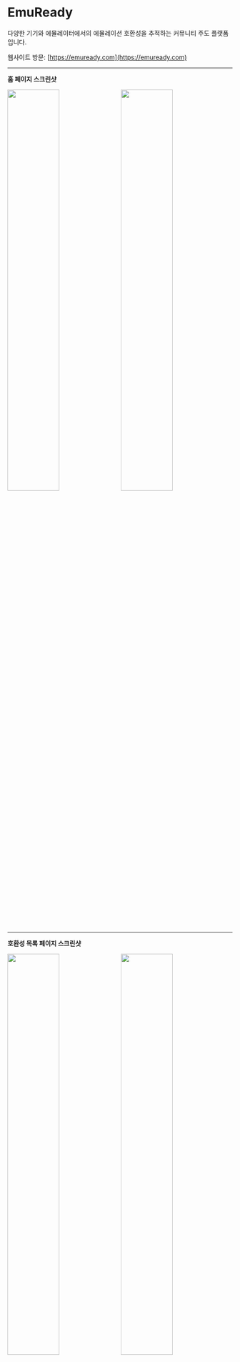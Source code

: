 # EmuReady

다양한 기기와 에뮬레이터에서의 에뮬레이션 호환성을 추적하는 커뮤니티 주도 플랫폼입니다.

웹사이트 방문: [https://emuready.com](https://emuready.com)

---

**홈 페이지 스크린샷**

<img src="https://github.com/user-attachments/assets/9a7077fd-a9b1-4a1c-8a81-8f9beed25581" width="48%">&nbsp;&nbsp;&nbsp;<img src="https://github.com/user-attachments/assets/df612c7c-4b9d-481b-ae92-175b2b6afb0b" width="48%">

---

**호환성 목록 페이지 스크린샷**

<img src="https://github.com/user-attachments/assets/400c48d4-6340-4a60-8d86-f996a35f1bf4" width="48%">&nbsp;&nbsp;&nbsp;<img src="https://github.com/user-attachments/assets/4ca1c1de-3616-4c25-81b9-ad80f8a69458" width="48%">

---

**게임 페이지 스크린샷**

<img src="https://github.com/user-attachments/assets/b036de53-18ed-4bf4-8117-5cd36e87ee31" width="48%">&nbsp;&nbsp;&nbsp;<img src="https://github.com/user-attachments/assets/9fbe12c4-3387-4e1d-986a-df80761134e3" width="48%">

---

## 개요

EmuReady는 다양한 하드웨어 및 소프트웨어 환경에서의 에뮬레이션 호환성 정보를 공유하고 발견할 수 있도록 돕습니다. 사용자는 호환성 리포트를 기여하고, 목록에 투표하며, 특정 게임/기기/에뮬레이터 조합에 대해 토론할 수 있습니다.

![License](https://img.shields.io/github/license/Producdevity/emuready?cacheSeconds=1)
![Stars](https://img.shields.io/github/stars/Producdevity/emuready?cacheSeconds=1)
![Forks](https://img.shields.io/github/forks/Producdevity/emuready?cacheSeconds=1)
![Issues](https://img.shields.io/github/issues/Producdevity/emuready?cacheSeconds=1)

## 주요 기능

- **포괄적인 호환성 데이터베이스**: 다양한 에뮬레이터와 기기에서의 게임 동작 추적
- **사용자 기여**: 커뮤니티 기반 리포트 및 투표 시스템
- **토론 시스템**: 업/다운 투표가 가능한 댓글 스레드
- **관리자 대시보드**: 사용자, 목록 및 콘텐츠 관리
- **반응형 디자인**: 모바일, 태블릿, 데스크톱 지원

## 최근 개선 사항

아래와 같은 개선으로 코드베이스가 크게 향상되었습니다.

### UI 컴포넌트

- 더 나은 오류 처리 및 복구를 위한 **ErrorBoundary** 컴포넌트 추가
- 성능 향상을 위한 Next.js 이미지 컴포넌트를 활용한 **OptimizedImage** 컴포넌트 추가
- 접근성, 키보드 내비게이션, UX가 향상된 **Pagination** 개선
- 더 많은 변형, 사이즈, pill 옵션이 추가된 **Badge** 컴포넌트 개선
- 라이트, 다크, 시스템 테마 전환이 가능한 **ThemeToggle** 컴포넌트 추가
- 시각적 표시가 있는 테이블 정렬용 **SortableHeader** 구현

### 캐싱 및 성능

- 캐싱, stale time, 재시도 로직이 개선된 React Query 설정
- 기기 이미지에 대한 이미지 최적화 추가
- 전체 애플리케이션에 적절한 오류 처리 구현

### 접근성

- 인터랙티브 요소에 대한 키보드 내비게이션 강화
- 적절한 ARIA 레이블 및 역할 추가
- 포커스 관리 개선
- UI 컴포넌트의 색상 대비 향상

### 보안

- 여러 레벨(클라이언트, 서버, 데이터베이스)에서의 데이터 검증 및 정제
- Content Security Policy 구현
- XSS 및 CSRF 공격 방지
- NextAuth.js를 이용한 안전한 인증
- 파일 업로드 검증 및 보안 조치
- 입력 길이 제한 및 적절한 정제
- 파라미터 변조 방지를 위한 UUID 검증

### 개발자 경험

- 개발 워크플로우를 위한 추가 npm 스크립트
- 일관된 내보내기 방식의 프로젝트 구조 개선
- 커스텀 ErrorBoundary로 오류 피드백 강화
- 유용한 내비게이션 옵션이 포함된 404 페이지 개선

### 테마

- 시스템 테마 환경설정 감지 기능 추가
- 다양한 UI 옵션이 있는 테마 토글 생성
- 컴포넌트 전반에 걸친 다크 모드 구현 개선

## 시작하기

### 필수 조건

- Node.js 20 이상
- `npm`
- PostgreSQL (개발용으로는 SQLite 가능)

### 설치

1. 저장소 클론

```bash
git clone https://github.com/Producdevity/emuready.git
cd emuready
```

2. 의존성 설치

```bash
npm install
```

3. 환경 변수 설정

```bash
cp .env.example .env
```

그런 다음 `.env` 파일을 열어 데이터베이스 정보 및 기타 설정을 입력하세요.

4. 데이터베이스 설정

```bash
npx prisma generate
npx prisma db push
```

5. 개발 서버 실행

```bash
npm run dev
```

6. 브라우저에서 [http://localhost:3000](http://localhost:3000) 열기

## 사용 가능한 스크립트

- `npm run dev` - 개발 서버 시작
- `npm run dev:strict` - React strict mode로 시작
- `npm run build` - 프로덕션 빌드
- `npm run start` - 프로덕션 서버 시작
- `npm run test` - 테스트 실행
- `npm run lint` - ESLint 실행
- `npm run lint:fix` - 린트 문제 자동 수정
- `npm run format` - Prettier로 코드 포맷팅
- `npm run typecheck` - TypeScript 타입 체크
- `npm run analyze` - 번들 크기 분석
- `npm run clean` - 빌드 캐시 정리
- `npm run prepare-deploy` - 배포 준비 (lint, typecheck, test, build)

### Prisma 명령어

- `npx prisma db seed` - 데이터베이스 시드
- `npx prisma studio` - Prisma Studio 열기
- `npx prisma db pull` - 데이터베이스 스키마 가져오기
- `npx prisma db push` - 데이터베이스 스키마 적용

자세한 내용은 [Prisma Cli Reference](https://www.prisma.io/docs/orm/reference/prisma-cli-reference)를 참고하세요.

## 기술 스택

- **프레임워크**: Next.js 15
- **데이터베이스 ORM**: Prisma
- **API**: tRPC
- **인증**: NextAuth.js
- **스타일링**: Tailwind CSS
- **상태 관리**: React Query
- **타입 체크**: TypeScript
- **애니메이션**: Framer Motion
- **검증**: Zod, Content Security Policy, 입력 검증

## 기여 안내

기여를 환영합니다! 자세한 내용은 [기여 가이드라인](https://raw.githubusercontent.com/Producdevity/EmuReady/master/CONTRIBUTING.md)을 참고하세요.

## 라이선스

이 프로젝트는 MIT 라이선스 하에 제공됩니다. 자세한 내용은 [LICENSE](https://raw.githubusercontent.com/Producdevity/EmuReady/master/LICENSE) 파일을 참고하세요.

## 행동 강령 (TODO)

이 프로젝트는 [행동 강령](https://raw.githubusercontent.com/Producdevity/EmuReady/master/CODE_OF_CONDUCT.md)을 준수합니다. 참여 시 해당 조건을 따라야 합니다.

## 보안 (TODO)

보안 취약점을 발견한 경우, [보안 정책](https://raw.githubusercontent.com/Producdevity/EmuReady/master/SECURITY.md)에 따라 신고해 주세요.

## 감사의 글

- 모든 [기여자](https://github.com/Producdevity/emuready/graphs/contributors)
- 영감을 주고 지원해 준 에뮬레이션 커뮤니티

---

Tranlated By [Open Ai Tx](https://github.com/OpenAiTx/OpenAiTx) | Last indexed: 2025-06-07

---